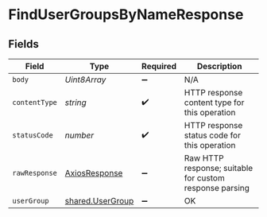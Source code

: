 # FindUserGroupsByNameResponse


## Fields

| Field                                                       | Type                                                        | Required                                                    | Description                                                 |
| ----------------------------------------------------------- | ----------------------------------------------------------- | ----------------------------------------------------------- | ----------------------------------------------------------- |
| `body`                                                      | *Uint8Array*                                                | :heavy_minus_sign:                                          | N/A                                                         |
| `contentType`                                               | *string*                                                    | :heavy_check_mark:                                          | HTTP response content type for this operation               |
| `statusCode`                                                | *number*                                                    | :heavy_check_mark:                                          | HTTP response status code for this operation                |
| `rawResponse`                                               | [AxiosResponse](https://axios-http.com/docs/res_schema)     | :heavy_minus_sign:                                          | Raw HTTP response; suitable for custom response parsing     |
| `userGroup`                                                 | [shared.UserGroup](../../../sdk/models/shared/usergroup.md) | :heavy_minus_sign:                                          | OK                                                          |